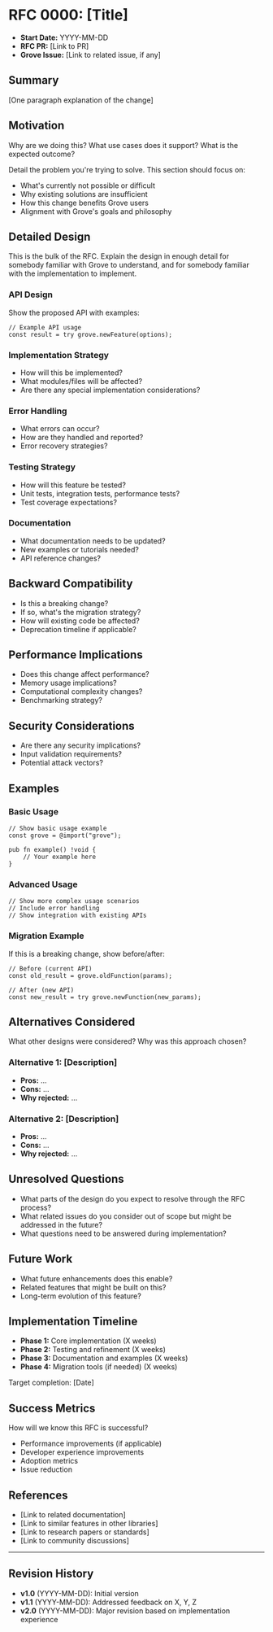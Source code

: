 # RFC 0000: [Title]

- **Start Date:** YYYY-MM-DD
- **RFC PR:** [Link to PR]
- **Grove Issue:** [Link to related issue, if any]

## Summary

[One paragraph explanation of the change]

## Motivation

Why are we doing this? What use cases does it support? What is the expected outcome?

Detail the problem you're trying to solve. This section should focus on:
- What's currently not possible or difficult
- Why existing solutions are insufficient
- How this change benefits Grove users
- Alignment with Grove's goals and philosophy

## Detailed Design

This is the bulk of the RFC. Explain the design in enough detail for somebody familiar with Grove to understand, and for somebody familiar with the implementation to implement.

### API Design

Show the proposed API with examples:

```zig
// Example API usage
const result = try grove.newFeature(options);
```

### Implementation Strategy

- How will this be implemented?
- What modules/files will be affected?
- Are there any special implementation considerations?

### Error Handling

- What errors can occur?
- How are they handled and reported?
- Error recovery strategies?

### Testing Strategy

- How will this feature be tested?
- Unit tests, integration tests, performance tests?
- Test coverage expectations?

### Documentation

- What documentation needs to be updated?
- New examples or tutorials needed?
- API reference changes?

## Backward Compatibility

- Is this a breaking change?
- If so, what's the migration strategy?
- How will existing code be affected?
- Deprecation timeline if applicable?

## Performance Implications

- Does this change affect performance?
- Memory usage implications?
- Computational complexity changes?
- Benchmarking strategy?

## Security Considerations

- Are there any security implications?
- Input validation requirements?
- Potential attack vectors?

## Examples

### Basic Usage

```zig
// Show basic usage example
const grove = @import("grove");

pub fn example() !void {
    // Your example here
}
```

### Advanced Usage

```zig
// Show more complex usage scenarios
// Include error handling
// Show integration with existing APIs
```

### Migration Example

If this is a breaking change, show before/after:

```zig
// Before (current API)
const old_result = grove.oldFunction(params);

// After (new API)
const new_result = try grove.newFunction(new_params);
```

## Alternatives Considered

What other designs were considered? Why was this approach chosen?

### Alternative 1: [Description]

- **Pros:** ...
- **Cons:** ...
- **Why rejected:** ...

### Alternative 2: [Description]

- **Pros:** ...
- **Cons:** ...
- **Why rejected:** ...

## Unresolved Questions

- What parts of the design do you expect to resolve through the RFC process?
- What related issues do you consider out of scope but might be addressed in the future?
- What questions need to be answered during implementation?

## Future Work

- What future enhancements does this enable?
- Related features that might be built on this?
- Long-term evolution of this feature?

## Implementation Timeline

- **Phase 1:** Core implementation (X weeks)
- **Phase 2:** Testing and refinement (X weeks)
- **Phase 3:** Documentation and examples (X weeks)
- **Phase 4:** Migration tools (if needed) (X weeks)

Target completion: [Date]

## Success Metrics

How will we know this RFC is successful?

- Performance improvements (if applicable)
- Developer experience improvements
- Adoption metrics
- Issue reduction

## References

- [Link to related documentation]
- [Link to similar features in other libraries]
- [Link to research papers or standards]
- [Link to community discussions]

---

## Revision History

- **v1.0** (YYYY-MM-DD): Initial version
- **v1.1** (YYYY-MM-DD): Addressed feedback on X, Y, Z
- **v2.0** (YYYY-MM-DD): Major revision based on implementation experience